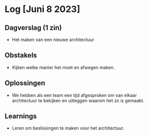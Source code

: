 # Log [Juni 8 2023]

  

## Dagverslag (1 zin)
- Het maken van een nieuwe architectuur 
  

## Obstakels
- Kijken welke manier het moet en afwegen maken.
  

## Oplossingen
- We hebben als een team een tijd afgesproken om van elkaar architectuur te bekijken en uitleggen waarom het zo is gemaakt.
  

## Learnings
- Leren om beslissingen te maken voor het architectuur. 